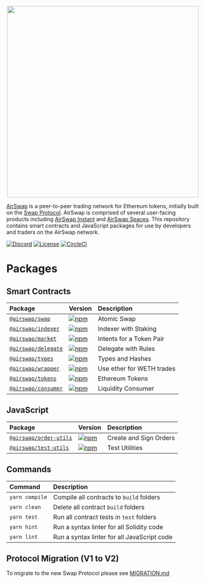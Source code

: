 <center>
<br />
<img src="https://swap.tech/images/airswap-high-res.png" width="500"/>
<br />
</center>

[AirSwap](https://www.airswap.io/) is a peer-to-peer trading network for Ethereum tokens, initially built on the [Swap Protocol](https://swap.tech/whitepaper/). AirSwap is comprised of several user-facing products including [AirSwap Instant](https://instant.airswap.io/) and [AirSwap Spaces](https://spaces.airswap.io/). This repository contains smart contracts and JavaScript packages for use by developers and traders on the AirSwap network.

[![Discord](https://img.shields.io/discord/590643190281928738.svg)](https://discord.gg/ecQbV7H)
[![License](https://img.shields.io/badge/License-Apache%202.0-blue.svg)](https://opensource.org/licenses/Apache-2.0)
[![CircleCI](https://circleci.com/gh/airswap/airswap-protocols.svg?style=svg&circle-token=73bd6668f836ce4306dbf6ca32109ddbb5b7e1fe)](https://circleci.com/gh/airswap/airswap-protocols)

# Packages

## Smart Contracts

| Package                                    | Version                                                                                                     | Description               |
| :----------------------------------------- | :---------------------------------------------------------------------------------------------------------- | :------------------------ |
| [`@airswap/swap`](/protocols/swap)         | [![npm](https://img.shields.io/npm/v/airswap/swap.svg)](https://www.npmjs.com/package/airswap/swap)         | Atomic Swap               |
| [`@airswap/indexer`](/protocols/indexer)   | [![npm](https://img.shields.io/npm/v/airswap/indexer.svg)](https://www.npmjs.com/package/airswap/indexer)   | Indexer with Staking      |
| [`@airswap/market`](/protocols/market)     | [![npm](https://img.shields.io/npm/v/airswap/market.svg)](https://www.npmjs.com/package/airswap/market)     | Intents for a Token Pair  |
| [`@airswap/delegate`](/protocols/delegate) | [![npm](https://img.shields.io/npm/v/airswap/delegate.svg)](https://www.npmjs.com/package/airswap/delegate) | Delegate with Rules       |
| [`@airswap/types`](/protocols/types)       | [![npm](https://img.shields.io/npm/v/airswap/types.svg)](https://www.npmjs.com/package/airswap/libraries)   | Types and Hashes          |
| [`@airswap/wrapper`](/helpers/wrapper)     | [![npm](https://img.shields.io/npm/v/airswap/wrapper.svg)](https://www.npmjs.com/package/airswap/wrapper)   | Use ether for WETH trades |
| [`@airswap/tokens`](/helpers/tokens)       | [![npm](https://img.shields.io/npm/v/airswap/tokens.svg)](https://www.npmjs.com/package/airswap/tokens)     | Ethereum Tokens           |
| [`@airswap/consumer`](/examples/consumer)  | [![npm](https://img.shields.io/npm/v/airswap/consumer.svg)](https://www.npmjs.com/package/airswap/consumer) | Liquidity Consumer        |

## JavaScript

| Package                                         | Version                                                                                                           | Description            |
| :---------------------------------------------- | :---------------------------------------------------------------------------------------------------------------- | :--------------------- |
| [`@airswap/order-utils`](/packages/order-utils) | [![npm](https://img.shields.io/npm/v/airswap/order-utils.svg)](https://www.npmjs.com/package/airswap/order-utils) | Create and Sign Orders |
| [`@airswap/test-utils`](/packages/test-utils)   | [![npm](https://img.shields.io/npm/v/airswap/test-utils.svg)](https://www.npmjs.com/package/airswap/test-utils)   | Test Utilities         |

## Commands

| Command        | Description                                 |
| :------------- | :------------------------------------------ |
| `yarn compile` | Compile all contracts to `build` folders    |
| `yarn clean`   | Delete all contract `build` folders         |
| `yarn test`    | Run all contract tests in `test` folders    |
| `yarn hint`    | Run a syntax linter for all Solidity code   |
| `yarn lint`    | Run a syntax linter for all JavaScript code |

## Protocol Migration (V1 to V2)

To migrate to the new Swap Protocol please see [MIGRATION.md](/contracts/swap/MIGRATION.md)
